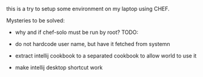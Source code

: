 this is a try to setup some environment on my laptop using CHEF.

Mysteries to be solved:

* why and if chef-solo must be run by root?
TODO:

* do not hardcode user name, but have it fetched from systemn
* extract intellij cookbook to a separated cookbook to allow world to use it
* make intellij desktop shortcut work
